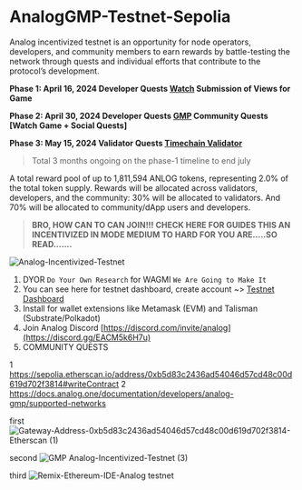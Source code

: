 # AnalogGMP-Testnet-Sepolia
Analog incentivized testnet is an opportunity for node operators, developers, and community members to earn rewards by battle-testing the network through quests and individual efforts that contribute to the protocol’s development.

**Phase 1: April 16, 2024
Developer Quests [Watch](https://testnet.analog.one/#/?signup&referral=04TAWP)
Submission of Views for Game**

**Phase 2: April 30, 2024
Developer Quests [GMP](https://testnet.analog.one/#/?signup&referral=04TAWP)
Community Quests [Watch Game + Social Quests]**

**Phase 3: May 15, 2024
Validator Quests [Timechain Validator](https://testnet.analog.one/#/?signup&referral=04TAWP)**

> Total 3 months ongoing on the phase-1 timeline to end july

A total reward pool of up to 1,811,594 ANLOG tokens, representing 2.0% of the total token supply. Rewards will be allocated across validators, developers, and the community: 30% will be allocated to validators. And 70% will be allocated to community/dApp users and developers.

> **BRO, HOW CAN TO CAN JOIN!!! CHECK HERE FOR GUIDES THIS AN INCENTIVIZED IN MODE MEDIUM TO HARD FOR YOU ARE.....SO READ.......**

![Analog-Incentivized-Testnet](https://cdn.kibrispdr.org/data/1779/gif-secangkir-kopi-9.gif)

1. DYOR `Do Your Own Research` for WAGMI `We Are Going to Make It`
2. You can see here for testnet dashboard, create account ~> [Testnet Dashboard](https://testnet.analog.one/#/?signup&referral=04TAWP)
3. Install for wallet extensions like Metamask (EVM) and Talisman (Substrate/Polkadot)
4. Join Analog Discord [https://discord.com/invite/analog](https://discord.gg/EACM5k6H7u)
4. COMMUNITY QUESTS

1 https://sepolia.etherscan.io/address/0xb5d83c2436ad54046d57cd48c00d619d702f3814#writeContract 
2 https://docs.analog.one/documentation/developers/analog-gmp/supported-networks














first ![Gateway-Address-0xb5d83c2436ad54046d57cd48c00d619d702f3814-Etherscan (1)](https://github.com/arcxteam/AnalogGMP-Testnet-Sepolia/assets/33593974/7d13d17e-ae1c-4e73-bb50-402a0f139e45)

second ![GMP Analog-Incentivized-Testnet (3)](https://github.com/arcxteam/AnalogGMP-Testnet-Sepolia/assets/33593974/fe7b4735-154d-4927-8e75-076395c78e51)

third ![Remix-Ethereum-IDE-Analog testnet](https://github.com/arcxteam/AnalogGMP-Testnet-Sepolia/assets/33593974/b9e182b5-8191-4e6f-9dff-cc0ec164020b)










